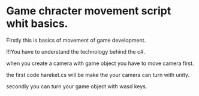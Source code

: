 # Game chracter movement script whit basics.

Firstly this is basics of movement of game development.

!!!You have to understand the technology behind the c#.


when you create a camera with game object you have to move camera first.

the first code hareket.cs will be make the your camera can turn with unity.


secondly you can turn your game object with wasd keys.




